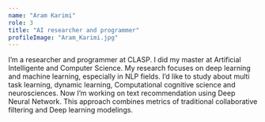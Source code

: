 ```yaml
---
name: "Aram Karimi"
role: 3 
title: "AI researcher and programmer"
profileImage: "Aram_Karimi.jpg"
---
```

I’m a researcher and programmer at CLASP. I did my master at Artificial Intelligente and Computer Science. My research focuses on deep learning and machine learning, especially in NLP fields. I’d like to study about multi task learning, dynamic learning, Computational cognitive science and neurosciences. 
Now I’m working on text recommendation using Deep Neural Network. This approach combines metrics of traditional collaborative filtering and Deep learning modelings.  


